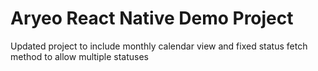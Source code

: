 # Aryeo React Native Demo Project

Updated project to include monthly calendar view and fixed status fetch method to allow multiple statuses
